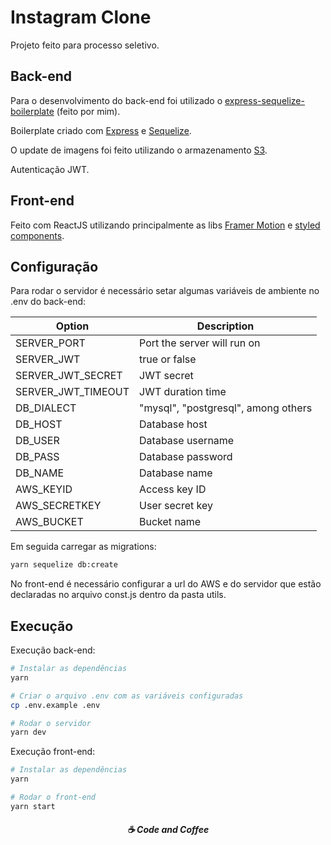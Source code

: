 # Instagram Clone

Projeto feito para processo seletivo.

## Back-end

Para o desenvolvimento do back-end foi utilizado o [express-sequelize-boilerplate](https://github.com/gadfaria/express-sequelize-boilerplate) (feito por mim). 

Boilerplate criado com [Express](https://expressjs.com/pt-br/) e [Sequelize](https://sequelize.org/).

O update de imagens foi feito utilizando o armazenamento [S3](https://aws.amazon.com/pt/s3/).

Autenticação JWT.

## Front-end

Feito com ReactJS utilizando principalmente as libs [Framer Motion](https://www.framer.com/motion/) e [styled components](https://styled-components.com/).


## Configuração

Para rodar o servidor é necessário setar algumas variáveis de ambiente no .env do back-end:

| Option | Description |
| ------ | ------ |
| SERVER_PORT | Port the server will run on |
| SERVER_JWT | true or false |
| SERVER_JWT_SECRET | JWT secret |
| SERVER_JWT_TIMEOUT | JWT duration time |
| DB_DIALECT | "mysql", "postgresql", among others |
| DB_HOST | Database host |
| DB_USER | Database username |
| DB_PASS | Database password |
| DB_NAME | Database name |
| AWS_KEYID | Access key ID |
| AWS_SECRETKEY | User secret key |
| AWS_BUCKET | Bucket name |


Em seguida carregar as migrations:
```bash
yarn sequelize db:create
```

No front-end é necessário configurar a url do AWS e do servidor que estão declaradas no arquivo const.js dentro da pasta utils.


## Execução 
Execução back-end:

```bash
# Instalar as dependências
yarn

# Criar o arquivo .env com as variáveis configuradas
cp .env.example .env

# Rodar o servidor
yarn dev
```

Execução front-end:

```bash
# Instalar as dependências
yarn

# Rodar o front-end
yarn start
```



<h5 align="center">
  ☕ Code and Coffee
</h5>